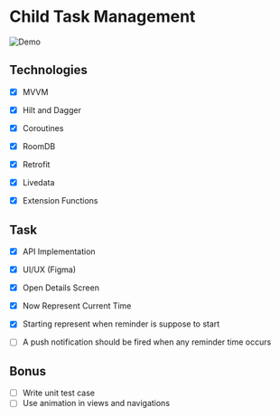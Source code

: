 # Child Task Management

![Demo](https://user-images.githubusercontent.com/66409700/190271825-0aaf0377-14f3-4035-b4b5-4dfb7ebc1bbe.gif)

## Technologies ## 

- [x] MVVM
- [x] Hilt and Dagger
- [x] Coroutines
- [x] RoomDB
- [x] Retrofit
- [x] Livedata
- [x] Extension Functions



## Task ## 

- [x] API Implementation
- [x] UI/UX (Figma)
- [x] Open Details Screen
- [x] Now Represent Current Time
- [x] Starting represent when reminder is suppose to start
- [ ] A push notification should be fired when any reminder time occurs



## Bonus ##

- [ ] Write unit test case
- [ ] Use animation in views and navigations
